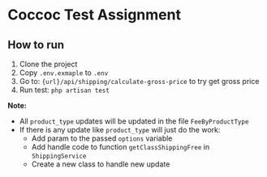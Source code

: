 # Coccoc Test Assignment

## How to run

1. Clone the project
2. Copy `.env.exmaple` to `.env`
3. Go to: `{url}/api/shipping/calculate-gross-price` to try get gross price
4. Run test: `php artisan test`

**Note:**
- All `product_type` updates will be updated in the file `FeeByProductType`
- If there is any update like `product_type` will just do the work:
    + Add param to the passed `options` variable
    + Add handle code to function `getClassShippingFree` in `ShippingService`
    + Create a new class to handle new update


